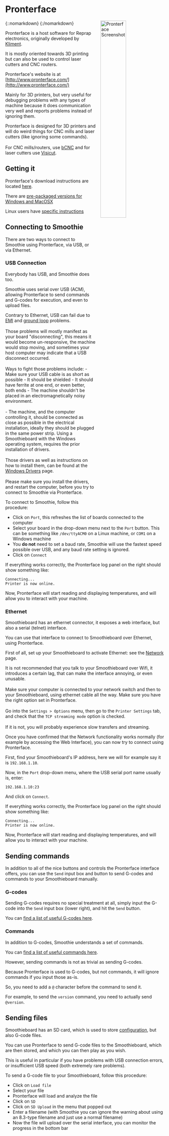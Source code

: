 
# Pronterface

{::nomarkdown}
<a href="/images/pronterface.png">
  <img src="/images/pronterface.png" alt="Pronterface Screenshot" width="40%" style="float: right; margin-left: 1rem;"/>
</a>
{:/nomarkdown}

Pronterface is a host software for Reprap electronics, originally developed by [Kliment](https://github.com/kliment/Printrun).

It is mostly oriented towards 3D printing but can also be used to control laser cutters and CNC routers.

Pronterface's website is at [http://www.pronterface.com/](http://www.pronterface.com/)

Mainly for 3D printers, but very useful for debugging problems with any types of machine because it does communication very well and reports problems instead of ignoring them.

<sl-alert variant="warning" open>
  <sl-icon slot="icon" name="exclamation-triangle"></sl-icon>
  Pronterface is designed for 3D printers and will do weird things for CNC mills and laser cutters (like ignoring some commands).<br><br>For CNC mills/routers, use <a href="bcnc">bCNC</a> and for laser cutters use <a href="visicut">Visicut</a>.
</sl-alert>

## Getting it

Pronterface's download instructions are located [here](http://www.pronterface.com/index.html#download).

There are [pre-packaged versions for Windows and MacOSX](http://koti.kapsi.fi/~kliment/printrun/)

Linux users have [specific instructions](https://github.com/kliment/Printrun/blob/master/README.md#ubuntudebian)

## Connecting to Smoothie

There are two ways to connect to Smoothie using Pronterface, via USB, or via Ethernet.

### USB Connection

Everybody has USB, and Smoothie does too.

Smoothie uses serial over USB (ACM), allowing Pronterface to send commands and G-codes for execution, and even to upload files.

<sl-alert variant="warning" open>
  <sl-icon slot="icon" name="exclamation-triangle"></sl-icon>
  Contrary to Ethernet, USB can fail due to <a href="http://en.wikipedia.org/wiki/Electromagnetic_interference">EMI</a> and <a href="http://en.wikipedia.org/wiki/Ground_loop_%28electricity%29">ground loop</a> problems.<br><br>Those problems will mostly manifest as your board "disconnecting", this means it would become un-responsive, the machine would stop moving, and sometimes your host computer may indicate that a USB disconnect occurred.<br><br>Ways to fight those problems include: - Make sure your USB cable is as short as possible - It should be shielded - It should have ferrite at one end, or even better, both ends - The machine shouldn't be placed in an electromagnetically noisy environment.<br><br>- The machine, and the computer controlling it, should be connected as close as possible in the electrical installation, ideally they should be plugged in the same power strip.
</sl-alert>

<sl-alert variant="warning" open>
  <sl-icon slot="icon" name="exclamation-triangle"></sl-icon>
  Using a Smoothieboard with the Windows operating system, requires the prior installation of drivers.<br><br>Those drivers as well as instructions on how to install them, can be found at the <a href="windows-drivers">Windows Drivers</a> page.<br><br>Please make sure you install the drivers, and restart the computer, before you try to connect to Smoothie via Pronterface.
</sl-alert>

To connect to Smoothie, follow this procedure:

- Click on `Port`, this refreshes the list of boards connected to the computer
- Select your board in the drop-down menu next to the `Port` button. This can be something like `/dev/ttyACM0` on a Linux machine, or `COM1` on a Windows machine
- You **do not** need to set a baud rate, Smoothie will use the fastest speed possible over USB, and any baud rate setting is ignored.
- Click on `Connect`

If everything works correctly, the Pronterface log panel on the right should show something like:

```
Connecting...
Printer is now online.
```

Now, Pronterface will start reading and displaying temperatures, and will allow you to interact with your machine.

### Ethernet

Smoothieboard has an ethernet connector, it exposes a web interface, but also a serial (telnet) interface.

You can use that interface to connect to Smoothieboard over Ethernet, using Pronterface.

First of all, set up your Smoothieboard to activate Ethernet: see the [Network](network) page.

<sl-alert variant="warning" open>
  <sl-icon slot="icon" name="exclamation-triangle"></sl-icon>
  It is not recommended that you talk to your Smoothieboard over Wifi, it introduces a certain lag, that can make the interface annoying, or even unusable.<br><br>Make sure your computer is connected to your network switch and then to your Smoothieboard, using ethernet cable all the way.
</sl-alert>

<sl-alert variant="primary" open>
  <sl-icon slot="icon" name="lightbulb"></sl-icon>
  Make sure you have the right option set in Pronterface.<br><br>Go into the <code>Settings > Options</code> menu, then go to the <code>Printer Settings</code> tab, and check that the <code>TCP streaming mode</code> option is checked.<br><br>If it is not, you will probably experience slow transfers and streaming.
</sl-alert>

Once you have confirmed that the Network functionality works normally (for example by accessing the Web Interface), you can now try to connect using Pronterface.

First, find your Smoothieboard's IP address, here we will for example say it is `192.168.1.10`.

Now, in the `Port` drop-down menu, where the USB serial port name usually is, enter:

`192.168.1.10:23`

And click on `Connect`.

If everything works correctly, the Pronterface log panel on the right should show something like:

```
Connecting...
Printer is now online.
```

Now, Pronterface will start reading and displaying temperatures, and will allow you to interact with your machine.

## Sending commands

In addition to all of the nice buttons and controls the Pronterface interface offers, you can use the `Send` input box and button to send G-codes and commands to your Smoothieboard manually.

### G-codes

Sending G-codes requires no special treatment at all, simply input the G-code into the `Send` input box (lower right), and hit the `Send` button.

You can [find a list of useful G-codes here](supported-g-codes).

### Commands

In addition to G-codes, Smoothie understands a set of commands.

You can [find a list of useful commands here](console-commands).

However, sending commands is not as trivial as sending G-codes.

Because Pronterface is used to G-codes, but not commands, it will ignore commands if you input those as-is.

So, you need to add a `@` character before the command to send it.

For example, to send the `version` command, you need to actually send `@version`.

## Sending files

Smoothieboard has an SD card, which is used to store [configuration](configuring-smoothie), but also G-code files.

You can use Pronterface to send G-code files to the Smoothieboard, which are then stored, and which you can then play as you wish.

This is useful in particular if you have problems with USB connection errors, or insufficient USB speed (both extremely rare problems).

To send a G-code file to your Smoothieboard, follow this procedure:

- Click on `Load file`
- Select your file
- Pronterface will load and analyze the file
- Click on `SD`
- Click on `SD Upload` in the menu that popped out
- Enter a filename (with Smoothie you can ignore the warning about using an 8.3-type filename and just use a normal filename)
- Now the file will upload over the serial interface, you can monitor the progress in the bottom bar
